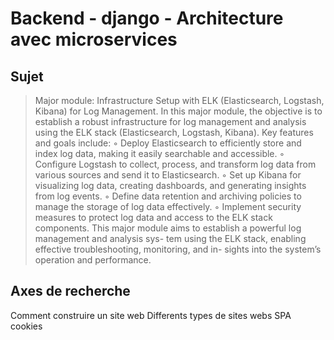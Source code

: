 
# Backend - django - Architecture avec microservices

## Sujet

> Major module: Infrastructure Setup with ELK (Elasticsearch, Logstash, Kibana)
for Log Management.
In this major module, the objective is to establish a robust infrastructure for log
management and analysis using the ELK stack (Elasticsearch, Logstash, Kibana).
Key features and goals include:
◦ Deploy Elasticsearch to efficiently store and index log data, making it easily
searchable and accessible.
◦ Configure Logstash to collect, process, and transform log data from various
sources and send it to Elasticsearch.
◦ Set up Kibana for visualizing log data, creating dashboards, and generating
insights from log events.
◦ Define data retention and archiving policies to manage the storage of log data
effectively.
◦ Implement security measures to protect log data and access to the ELK stack
components.
This major module aims to establish a powerful log management and analysis sys-
tem using the ELK stack, enabling effective troubleshooting, monitoring, and in-
sights into the system’s operation and performance.

## Axes de recherche

Comment construire un site web
Differents types de sites webs
SPA
cookies

